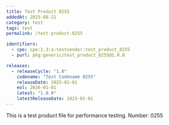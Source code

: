 ```yaml
---
title: Test Product 0255
addedAt: 2025-08-21
category: test
tags: test
permalink: /test-product-0255

identifiers:
  - cpe: cpe:2.3:a:testvendor:test_product_0255
  - purl: pkg:generic/test_product_0255@1.0.0

releases:
  - releaseCycle: "1.0"
    codename: "Test Codename 0255"
    releaseDate: 2025-01-01
    eol: 2026-01-01
    latest: "1.0.0"
    latestReleaseDate: 2025-01-01
---
```


This is a test product file for performance testing. Number: 0255
